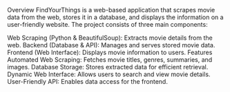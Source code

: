 Overview
FindYourThings is a web-based application that scrapes movie data from the web, stores it in a database, and displays the information on a user-friendly website. The project consists of three main components:

Web Scraping (Python & BeautifulSoup): Extracts movie details from the web.
Backend (Database & API): Manages and serves stored movie data.
Frontend (Web Interface): Displays movie information to users.
Features
Automated Web Scraping: Fetches movie titles, genres, summaries, and images.
Database Storage: Stores extracted data for efficient retrieval.
Dynamic Web Interface: Allows users to search and view movie details.
User-Friendly API: Enables data access for the frontend.
